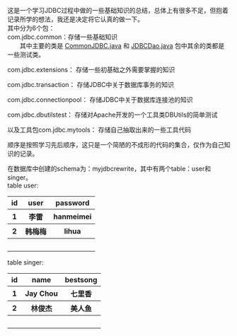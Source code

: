 这是一个学习JDBC过程中做的一些基础知识的总结，总体上有很多不足，但抱着记录所学的想法，我还是决定将它认真的做一下。  
其中分为6个包：  
com.jdbc.common：存储一些基础知识  
　　其中主要的类是 [CommonJDBC.java](https://github.com/StephenHuge/MyJDBCReWrite/blob/master/src/com/jdbc/common/CommonJDBC.java) 和 [JDBCDao.java](https://github.com/StephenHuge/MyJDBCReWrite/blob/master/src/com/jdbc/common/JDBCDao.java)  包中其余的类都是一些测试类。 

com.jdbc.extensions： 存储一些初基础之外需要掌握的知识  

com.jdbc.transaction： 存储JDBC中关于数据库事务的知识  

com.jdbc.connectionpool： 存储JDBC中关于数据库连接池的知识  

com.jdbc.dbutilstest： 存储对Apache开发的一个工具类DBUtils的简单测试  

以及工具包com.jdbc.mytools： 存储自己抽取出来的一些工具代码  

顺序是按照学习先后顺序，这只是一个简陋的不成形的代码的集合，仅作为自己知识的记录。  

在数据库中创建的schema为：myjdbcrewrite，其中有两个table：user和singer。  
table user:  

<table>
        <tr>
            <th>id</th>
            <th>user</th>
            <th>password</th>
        </tr>
        <tr>
            <th>1</th>
            <th>李雷</th>
            <th>hanmeimei</th>
        </tr>
        <tr>
            <th>2</th>
            <th>韩梅梅</th>
            <th>lihua</th>
        </tr>
        <tr>
            <th>　</th>
            <th>　</th>
            <th>　</th>
        </tr>
</table>

table singer:  


<table>
        <tr>
            <th>id</th>
            <th>name</th>
            <th>bestsong</th>
        </tr>
        <tr>
            <th>1</th>
            <th>Jay Chou</th>
            <th>七里香</th>
        </tr>
        <tr>
            <th>2</th>
            <th>林俊杰</th>
            <th>美人鱼</th>
        </tr>
        <tr>
            <th>　</th>
            <th>　</th>
            <th>　</th>
        </tr>
    </table>



